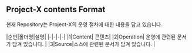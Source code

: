 ## Project-X contents Format</br>

현재 Repository는 Project-X의 운영 절차에 대한 내용을 담고 있습니다.

|순번|폴더명|설명|
|-|-|-|-|
|1|Content| 콘텐츠|
|2|Operation| 운영에 관련된 문서가 담겨 있습니다. |
|3|Source|소스에 관련된 문서가 담겨 있습니다. |
